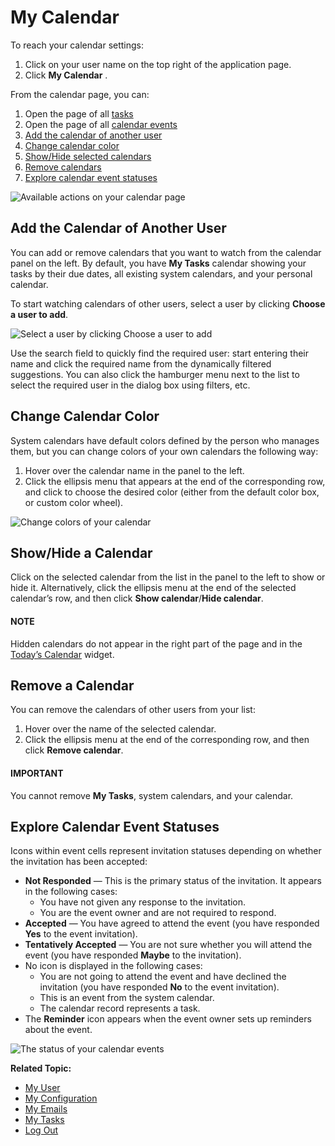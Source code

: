 <a id="user-guide-calendars-manage"></a>

# My Calendar

To reach your calendar settings:

1. Click on your user name on the top right of the application page.
2. Click **My Calendar** .

From the calendar page, you can:

1. Open the page of all [tasks](../../activities/tasks/index.md#doc-activities-tasks)
2. Open the page of all [calendar events](../../activities/calendar-events/index.md#doc-activities-events)
3. [Add the calendar of another user](#user-guide-calendars-add-users-calendar)
4. [Change calendar color](#user-guide-calendars-change-color)
5. [Show/Hide selected calendars](#doc-activities-events-actions-show-hide-calendar)
6. [Remove calendars](#doc-activities-events-actions-remove-calendar)
7. [Explore calendar event statuses](#doc-activities-events-actions-explore-statuses)

![Available actions on your calendar page](user/img/getting_started/user_menu/My_Calendar_Navigation.png)

<a id="user-guide-calendars-add-users-calendar"></a>

## Add the Calendar of Another User

You can add or remove calendars that you want to watch from the calendar panel on the left. By default, you have **My Tasks** calendar showing your tasks by their due dates, all existing system calendars, and your personal calendar.

To start watching calendars of other users, select a user by clicking **Choose a user to add**.

![Select a user by clicking Choose a user to add](user/img/getting_started/user_menu/My_Calendar_Add_User_Calendar.png)

Use the search field to quickly find the required user: start entering their name and click the required name from the dynamically filtered suggestions. You can also click the hamburger menu next to the list to select the required user in the dialog box using filters, etc.

<a id="user-guide-calendars-change-color"></a>

## Change Calendar Color

System calendars have default colors defined by the person who manages them, but you can change colors of your own calendars the following way:

1. Hover over the calendar name in the panel to the left.
2. Click the ellipsis menu that appears at the end of the corresponding row, and click to choose the desired color (either from the default color box, or custom color wheel).

![Change colors of your calendar](user/img/getting_started/user_menu/My_Calendar_Change_Color.png)

<a id="doc-activities-events-actions-show-hide-calendar"></a>

## Show/Hide a Calendar

Click on the selected calendar from the list in the panel to the left to show or hide it. Alternatively, click the ellipsis menu at the end of the selected calendar’s row, and then click **Show calendar**/**Hide calendar**.

#### NOTE
Hidden calendars do not appear in the right part of the page and in the [Today’s Calendar](../../dashboards/widgets/todays-calendar.md#user-guide-business-intelligence-widgets-todays-calendar) widget.

<a id="doc-activities-events-actions-remove-calendar"></a>

## Remove a Calendar

You can remove the calendars of other users from your list:

1. Hover over the name of the selected calendar.
2. Click the ellipsis menu at the end of the corresponding row, and then click **Remove calendar**.

#### IMPORTANT
You cannot remove **My Tasks**, system calendars, and your calendar.

<a id="doc-activities-events-actions-explore-statuses"></a>

## Explore Calendar Event Statuses

Icons within event cells represent invitation statuses depending on whether the invitation has been accepted:

- <i class="fas fa-reply fa-lg" aria-hidden="true"></i> **Not Responded** — This is the primary status of the invitation. It appears in the following cases:
  - You have not given any response to the invitation.
  - You are the event owner and are not required to respond.
- <i class="fa fa-check fa-lg" aria-hidden="true"></i> **Accepted** — You have agreed to attend the event (you have responded **Yes** to the event invitation).
- <i class="fa fa-question-circle fa-lg" aria-hidden="true"></i> **Tentatively Accepted** — You are not sure whether you will attend the event (you have responded **Maybe** to the invitation).
- No icon is displayed in the following cases:
  - You are not going to attend the event and have declined the invitation (you have responded **No** to the event invitation).
  - This is an event from the system calendar.
  - The calendar record represents a task.
- The <i class="far fa-bell" aria-hidden="true"></i> **Reminder** icon appears when the event owner sets up reminders about the event.

![The status of your calendar events](user/img/getting_started/user_menu/My_Calendar_Statuses.png)

**Related Topic:**

* [My User](my-user.md#doc-my-user-view-page)
* [My Configuration](my-configuration.md#doc-my-user-configuration-profile)
* [My Emails](my-emails.md#doc-my-oro-emails)
* [My Tasks](../../activities/tasks/index.md#doc-activities-tasks)
* [Log Out](../application-authentication/log-in-out.md#doc-log-out)

<!-- fa-bars = fa-navicon -->
<!-- Ic Tiles is used as Set As Default in saved views, and as tiles in display layout options -->
<!-- IcPencil refers to Rename in Commerce and Inline Editing in CRM -->
<!-- Check mark in the square. -->
<!-- SortDesc is also used as drop-down arrow -->
